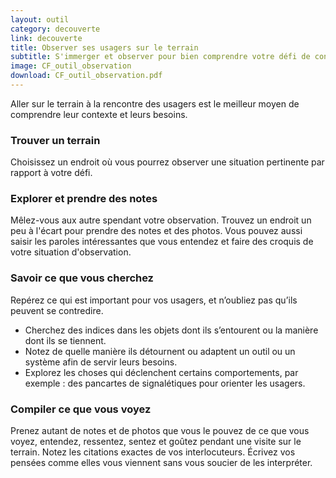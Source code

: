 ```yaml
---
layout: outil
category: decouverte
link: decouverte
title: Observer ses usagers sur le terrain
subtitle: S'immerger et observer pour bien comprendre votre défi de conception
image: CF_outil_observation
download: CF_outil_observation.pdf
---
```


Aller sur le terrain à la rencontre des usagers est le meilleur moyen de comprendre leur contexte et leurs besoins.

### Trouver un terrain
Choisissez un endroit où vous pourrez observer une situation pertinente par rapport à votre défi.

### Explorer et prendre des notes
Mêlez-vous aux autre spendant votre observation. Trouvez un endroit un peu à l'écart pour prendre des notes et des photos. Vous pouvez aussi saisir les paroles intéressantes que vous entendez et faire des croquis de votre situation d'observation.

### Savoir ce que vous cherchez 
Repérez ce qui est important pour vos usagers, et n’oubliez pas qu’ils peuvent se contredire.
* Cherchez des indices dans les objets dont ils s’entourent ou la manière dont ils se tiennent.  
* Notez de quelle manière ils détournent ou adaptent un outil ou un système afin de servir leurs besoins.  
* Explorez les choses qui déclenchent certains comportements, par exemple : des pancartes de signalétiques pour orienter les usagers. 

### Compiler ce que vous voyez  
Prenez autant de notes et de photos que vous le pouvez de ce que vous voyez, entendez, ressentez, sentez et goûtez pendant une visite sur le terrain. Notez les citations exactes de vos interlocuteurs. Écrivez vos pensées comme elles vous viennent sans vous soucier de les interpréter.